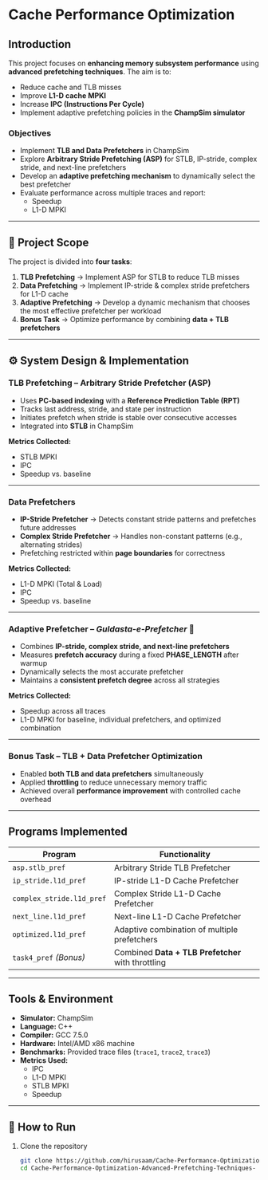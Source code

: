 #  Cache Performance Optimization 

##  Introduction  

This project focuses on **enhancing memory subsystem performance** using **advanced prefetching techniques**. The aim is to:  

- Reduce cache and TLB misses  
- Improve **L1-D cache MPKI**  
- Increase **IPC (Instructions Per Cycle)**  
- Implement adaptive prefetching policies in the **ChampSim simulator**  

###  Objectives  
- Implement **TLB and Data Prefetchers** in ChampSim  
- Explore **Arbitrary Stride Prefetching (ASP)** for STLB, IP-stride, complex stride, and next-line prefetchers  
- Develop an **adaptive prefetching mechanism** to dynamically select the best prefetcher  
- Evaluate performance across multiple traces and report:  
  - Speedup  
  - L1-D MPKI  

---

## 🔭 Project Scope  

The project is divided into **four tasks**:  

1. **TLB Prefetching** → Implement ASP for STLB to reduce TLB misses  
2. **Data Prefetching** → Implement IP-stride & complex stride prefetchers for L1-D cache  
3. **Adaptive Prefetching** → Develop a dynamic mechanism that chooses the most effective prefetcher per workload  
4. **Bonus Task** → Optimize performance by combining **data + TLB prefetchers**  

---

## ⚙️ System Design & Implementation  

### TLB Prefetching – Arbitrary Stride Prefetcher (ASP)  
- Uses **PC-based indexing** with a **Reference Prediction Table (RPT)**  
- Tracks last address, stride, and state per instruction  
- Initiates prefetch when stride is stable over consecutive accesses  
- Integrated into **STLB** in ChampSim  

 **Metrics Collected:**  
- STLB MPKI  
- IPC  
- Speedup vs. baseline  

---

###  Data Prefetchers  
- **IP-Stride Prefetcher** → Detects constant stride patterns and prefetches future addresses  
- **Complex Stride Prefetcher** → Handles non-constant patterns (e.g., alternating strides)  
- Prefetching restricted within **page boundaries** for correctness  

**Metrics Collected:**  
- L1-D MPKI (Total & Load)  
- IPC  
- Speedup vs. baseline  

---

### Adaptive Prefetcher – *Guldasta-e-Prefetcher* 🌸  
- Combines **IP-stride, complex stride, and next-line prefetchers**  
- Measures **prefetch accuracy** during a fixed **PHASE_LENGTH** after warmup  
- Dynamically selects the most accurate prefetcher  
- Maintains a **consistent prefetch degree** across all strategies  

**Metrics Collected:**  
- Speedup across all traces  
- L1-D MPKI for baseline, individual prefetchers, and optimized combination  

---

### Bonus Task – TLB + Data Prefetcher Optimization  
- Enabled **both TLB and data prefetchers** simultaneously  
- Applied **throttling** to reduce unnecessary memory traffic  
- Achieved overall **performance improvement** with controlled cache overhead  

---

## Programs Implemented  

| Program                  | Functionality                                      |
|---------------------------|---------------------------------------------------|
| `asp.stlb_pref`           | Arbitrary Stride TLB Prefetcher                   |
| `ip_stride.l1d_pref`      | IP-stride L1-D Cache Prefetcher                   |
| `complex_stride.l1d_pref` | Complex Stride L1-D Cache Prefetcher              |
| `next_line.l1d_pref`      | Next-line L1-D Cache Prefetcher                   |
| `optimized.l1d_pref`      | Adaptive combination of multiple prefetchers      |
| `task4_pref` *(Bonus)*    | Combined **Data + TLB Prefetcher** with throttling |

---

## Tools & Environment  

- **Simulator:** ChampSim  
- **Language:** C++  
- **Compiler:** GCC 7.5.0  
- **Hardware:** Intel/AMD x86 machine  
- **Benchmarks:** Provided trace files (`trace1`, `trace2`, `trace3`)  
- **Metrics Used:**  
  - IPC  
  - L1-D MPKI  
  - STLB MPKI  
  - Speedup  

---


## 🚀 How to Run  

1. Clone the repository  
   ```bash
   git clone https://github.com/hirusaam/Cache-Performance-Optimization-Advanced-Prefetching-Techniques-.git
   cd Cache-Performance-Optimization-Advanced-Prefetching-Techniques-
